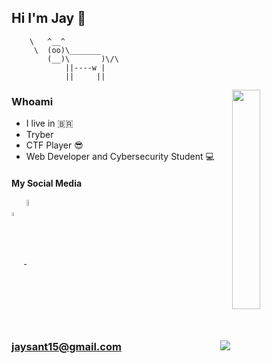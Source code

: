  ## Hi I'm Jay 👋
        \   ^__^
         \  (oo)\_______
            (__)\       )\/\
                ||----w |
                ||     ||
 
 
              
<img align="right" width="30%" src="https://octodex.github.com/images/spocktocat.png">

 
### Whoami                                                                                 
- I live in :brazil:
- Tryber <img src="https://avatars.githubusercontent.com/u/51808343?s=280&v=4" width="12">
- CTF Player 😎
- Web Developer and Cybersecurity Student 💻



#### My Social Media
<a href="https://www.linkedin.com/in/jaiana-s/">
<img align="center" alt="linkedin jay"  width="4%" height="4%" src="https://cdn.jsdelivr.net/gh/devicons/devicon/icons/linkedin/linkedin-plain.svg"/>
 </a>
<a href="https://www.instagram.com/jaysanty/">
<img align="center" alt="Instagram jay"  width="5%" height="5%" src="https://cdn.icon-icons.com/icons2/2716/PNG/512/instagram_logo_icon_173070.png"/>
</a>

##
 <img align="right" src="https://github-readme-stats.vercel.app/api?username=JaySant&show_icons=true&theme=nord"/> 

 ### jaysant15@gmail.com







